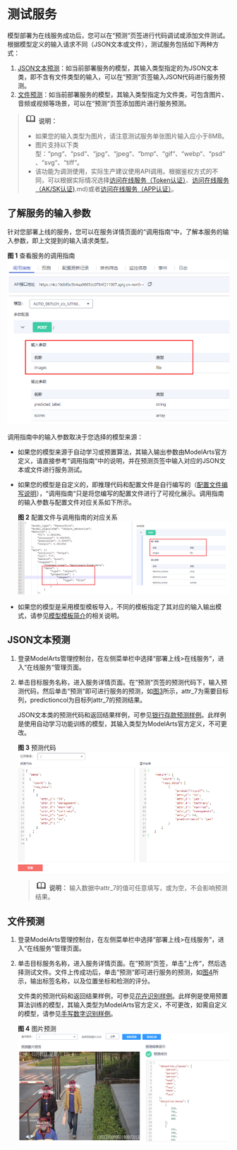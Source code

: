 # 测试服务<a name="modelarts_23_0062"></a>

模型部署为在线服务成功后，您可以在“预测“页签进行代码调试或添加文件测试。根据模型定义的输入请求不同（JSON文本或文件），测试服务包括如下两种方式：

1.  [JSON文本预测](#section15840106121611)：如当前部署服务的模型，其输入类型指定的为JSON文本类，即不含有文件类型的输入，可以在“预测“页签输入JSON代码进行服务预测。
2.  [文件预测](#section1666533761611)：如当前部署服务的模型，其输入类型指定为文件类，可包含图片、音频或视频等场景，可以在“预测“页签添加图片进行服务预测。

>![](public_sys-resources/icon-note.gif) **说明：** 
>-   如果您的输入类型为图片，请注意测试服务单张图片输入应小于8MB。
>-   图片支持以下类型：“png“、“psd“、“jpg“、“jpeg“、“bmp“、“gif“、“webp“、“psd“、“svg“、“tiff“。
>-   该功能为调测使用，实际生产建议使用API调用。根据鉴权方式的不同，可以根据实际情况选择[访问在线服务（Token认证）](访问在线服务（Token认证）.md)、[访问在线服务（AK/SK认证\)](访问在线服务（AK-SK认证).md)或者[访问在线服务（APP认证）](访问在线服务（APP认证）.md)。

## 了解服务的输入参数<a name="section818825615614"></a>

针对您部署上线的服务，您可以在服务详情页面的“调用指南“中，了解本服务的输入参数，即上文提到的输入请求类型。

**图 1**  查看服务的调用指南<a name="fig7759521726"></a>  
![](figures/查看服务的调用指南.png "查看服务的调用指南")

调用指南中的输入参数取决于您选择的模型来源：

-   如果您的模型来源于自动学习或预置算法，其输入输出参数由ModelArts官方定义，请直接参考“调用指南“中的说明，并在预测页签中输入对应的JSON文本或文件进行服务测试。
-   如果您的模型是自定义的，即推理代码和配置文件是自行编写的（[配置文件编写说明](模型配置文件编写说明.md)），“调用指南“只是将您编写的配置文件进行了可视化展示。调用指南的输入参数与配置文件对应关系如下所示。

    **图 2**  配置文件与调用指南的对应关系<a name="fig668522620125"></a>  
    ![](figures/配置文件与调用指南的对应关系.png "配置文件与调用指南的对应关系")

-   如果您的模型是采用模型模板导入，不同的模板指定了其对应的输入输出模式，请参见[模型模板简介](模型模板简介.md)的相关说明。

## JSON文本预测<a name="section15840106121611"></a>

1.  登录ModelArts管理控制台，在左侧菜单栏中选择“部署上线\>在线服务“，进入“在线服务“管理页面。
2.  单击目标服务名称，进入服务详情页面。在“预测“页签的预测代码下，输入预测代码，然后单击“预测“即可进行服务的预测，如[图3](#fig1410523111237)所示，attr\_7为需要目标列，predictioncol为目标列attr\_7的预测结果。

    JSON文本类的预测代码和返回结果样例，可参见[银行存款预测样例](https://support.huaweicloud.com/bestpractice-modelarts/modelarts_10_0002.html)。此样例是使用自动学习功能训练的模型，其输入类型为ModelArts官方定义，不可更改。

    **图 3**  预测代码<a name="fig1410523111237"></a>  
    ![](figures/预测代码.png "预测代码")

    >![](public_sys-resources/icon-note.gif) **说明：** 
    >输入数据中attr\_7的值可任意填写，或为空，不会影响预测结果。


## 文件预测<a name="section1666533761611"></a>

1.  登录ModelArts管理控制台，在左侧菜单栏中选择“部署上线\>在线服务“，进入“在线服务“管理页面。
2.  单击目标服务名称，进入服务详情页面。在“预测“页签，单击“上传“，然后选择测试文件。文件上传成功后，单击“预测“即可进行服务的预测，如[图4](#fig16667810142416)所示，输出标签名称，以及位置坐标和检测的评分。

    文件类的预测代码和返回结果样例，可参见[花卉识别样例](https://support.huaweicloud.com/bestpractice-modelarts/modelarts_10_0003.html)。此样例是使用预置算法训练的模型，其输入类型为ModelArts官方定义，不可更改，如需自定义的模型，请参见[手写数字识别样例](https://support.huaweicloud.com/bestpractice-modelarts/modelarts_10_0010.html)。

    **图 4**  图片预测<a name="fig16667810142416"></a>  
    ![](figures/图片预测.png "图片预测")


